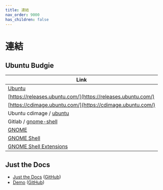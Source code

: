```yaml
---
title: 連結
nav_order: 9000
has_children: false
---
```


# 連結


## Ubuntu Budgie

| Link |
| ---- |
| [Ubuntu](https://ubuntu.com/) |
| [https://releases.ubuntu.com/](https://releases.ubuntu.com/) |
| [https://cdimage.ubuntu.com/](https://cdimage.ubuntu.com/) |
| Ubuntu cdimage / [ubuntu](https://cdimage.ubuntu.com/ubuntu/) |
| Gitlab / [gnome-shell](https://gitlab.gnome.org/GNOME/gnome-shell) |
| [GNOME](https://www.gnome.org/) |
| [GNOME Shell](https://wiki.gnome.org/Projects/GnomeShell) |
| [GNOME Shell Extensions](https://extensions.gnome.org/) |




## Just the Docs

* [Just the Docs](https://pmarsceill.github.io/just-the-docs/) ([GitHub](https://github.com/pmarsceill/just-the-docs))
* [Demo](https://pmarsceill.github.io/jtd-remote/) ([GitHub](https://github.com/pmarsceill/jtd-remote))
